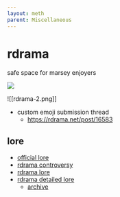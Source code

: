 ```yaml
---
layout: meth
parent: Miscellaneous
---
```


# rdrama

safe space for marsey enjoyers

![](https://i.imgur.com/qmATSIk_d.webp?maxwidth=9999&fidelity=high)

![[rdrama-2.png]]

- custom emoji submission thread
	- <https://rdrama.net/post/16583>

## lore

- [official lore](https://reddit.com/r/Drama/comments/dxwr34)
- [rdrama controversy](https://www.reddit.com/r/OutOfTheLoop/comments/tydvgz/whats_going_on_with_rplace_reddits_mod_team_and/i3stccs)
- [rdrama lore](https://www.reddit.com/r/SubredditDrama/comments/i4f48j)
- [rdrama detailed lore](https://kiwifarms.net/threads/rdrama-net.104983/)
	- [archive](https://archive.ph/aSQ1j)

